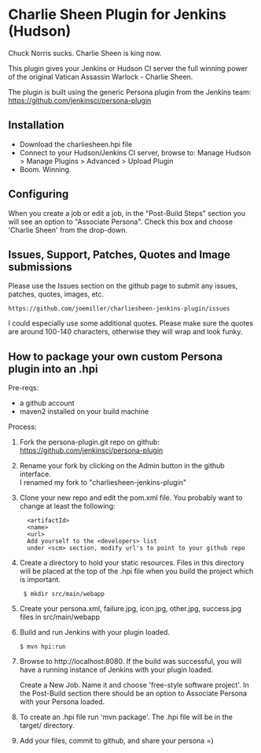 Charlie Sheen Plugin for Jenkins (Hudson)
=========================================

Chuck Norris sucks.  Charlie Sheen is king now.  

This plugin gives your Jenkins or Hudson CI server the full winning
power of the original Vatican Assassin Warlock - Charlie Sheen.

The plugin is built using the generic Persona plugin from
the Jenkins team:  https://github.com/jenkinsci/persona-plugin

Installation
------------

* Download the charliesheen.hpi file
* Connect to your Hudson/Jenkins CI server, browse to:
  Manage Hudson > Manage Plugins > Advanced > Upload Plugin
* Boom. Winning.

Configuring
-----------

When you create a job or edit a job, in the "Post-Build Steps"
section you will see an option to "Associate Persona".  Check
this box and choose 'Charlie Sheen' from the drop-down.

Issues, Support, Patches, Quotes and Image submissions
----------------------------------------------------

Please use the Issues section on the github page to submit
any issues, patches, quotes, images, etc.

    https://github.com/joemiller/charliesheen-jenkins-plugin/issues

I could especially use some additional quotes.  Please make
sure the quotes are around 100-140 characters, otherwise
they will wrap and look funky.


How to package your own custom Persona plugin into an .hpi
----------------------------------------------------------

Pre-reqs:
    
* a github account
* maven2 installed on your build machine

Process:

1. Fork the persona-plugin.git repo on github:  https://github.com/jenkinsci/persona-plugin
    
2. Rename your fork by clicking on the Admin button in the github interface.  
   I renamed my fork to "charliesheen-jenkins-plugin"

3. Clone your new repo and edit the pom.xml file.  You probably want 
   to change at least the following:

         <artifactId>
         <name>
         <url>
         Add yourself to the <developers> list
         under <scm> section, modify url's to point to your github repo
         
4. Create a directory to hold your static resources.  Files in this 
   directory will be placed at the top of the .hpi file when you
   build the project which is important.

        $ mkdir src/main/webapp
    
5.  Create your persona.xml, failure.jpg, icon.jpg, other.jpg,
    success.jpg files in src/main/webapp

6.  Build and run Jenkins with your plugin loaded.

        $ mvn hpi:run
        
7. Browse to http://localhost:8080.  If the build was successful, you
   will have a running instance of Jenkins with your plugin loaded.
   
   Create a New Job.  Name it and choose 'free-style software project'. 
   In the Post-Build section there should be an option to Associate Persona
   with your Persona loaded.
   
8. To create an .hpi file run 'mvn package'.  The .hpi file will be in the target/ directory.
   
9. Add your files, commit to github, and share your persona =) 